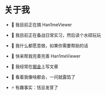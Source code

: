 # 关于我

- 🔭 我目前正在搞 Han1meViewer

- 🌱 我目前正在备战日常实习，然后读个水硕玩玩

- 👯 我什么都愿意做，如果你需要帮助的话

- 🤝 快来帮我完善完善 Han1meViewer

- 📝 我经常在[掘金](https://juejin.cn/user/4156572929374327)上写文章

- 💬 看着我像啥都会，一问就露馅了

- ⚡ 有趣事实：恬豆发芽了